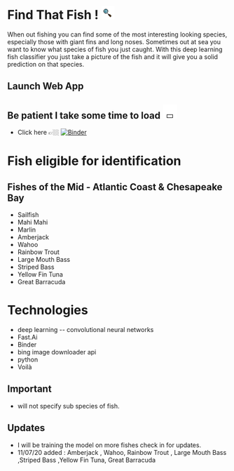 # Find That Fish ! <img src="https://github.com/AlignedMind/Mid-Atlantic-Fish-Classifier/blob/main/Magnifying_glass.gif" width="30px">

When out fishing you can find some of the most interesting looking species, especially those with giant fins and long noses. Sometimes out at sea you want to know what species of fish you just caught. With this deep learning fish classifier you just take a picture of the fish and it will give you a solid prediction on that species.


## Launch Web App 
## Be patient I take some time to load <img src="https://github.com/AlignedMind/Mid-Atlantic-Fish-Classifier/blob/main/loading.gif">

-  Click here 
👉🏼 [![Binder](https://mybinder.org/badge_logo.svg)](https://mybinder.org/v2/gh/AlignedMind/Mid-Atlantic-Fish-Classifier/HEAD?urlpath=%2Fvoila%2Frender%2FFish_Classifier.ipynb)

# Fish eligible for identification 
## Fishes of the Mid - Atlantic Coast & Chesapeake Bay

- Sailfish
- Mahi Mahi
- Marlin
- Amberjack
- Wahoo
- Rainbow Trout
- Large Mouth Bass
- Striped Bass
- Yellow Fin Tuna
- Great Barracuda

# Technologies
- deep learning
-- convolutional neural networks
- Fast.Ai
- Binder
- bing image downloader api
- python
- Voilà
## Important
- will not specify sub species of fish.

## Updates 
- I will be training the model on more fishes check in for updates.
- 11/07/20 added : Amberjack , Wahoo, Rainbow Trout , Large Mouth Bass ,Striped Bass ,Yellow Fin Tuna, Great Barracuda


